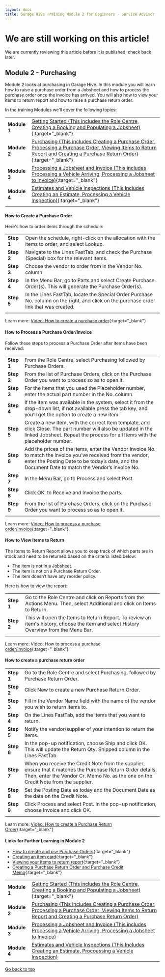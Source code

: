 ```yaml
---
layout: docs
title: Garage Hive Training Module 2 for Beginners - Service Advisor
--- 
```


<a name="top"></a>

# We are still working on this article!
We are currently reviewing this article before it is published, check back later.

## Module 2 - Purchasing
Module 2 looks at purchasing in Garage Hive. In this module you will learn how to raise a purchase order from a Jobsheet and how to process the purchase order once the invoice has arrived. You will also how to view your items to return report and how to raise a purchase return order. 

In the training Modules we'll cover the following topics:

   |              |                                                                                                                                                                                                               |
   | :----------- | :------------------------------------------------------------------------------------------------------------------------------------------------------------------------------------------------------------ |
   | **Module 1** | [Getting Started (This includes the Role Centre, Creating a Booking and Populating a Jobsheet)](garagehive-training.html){:target="_blank"}                                                                   |
   | **Module 2** | [Purchasing (This includes Creating a Purchase Order, Processing a Purchase Order, Viewing Items to Return Report and Creating a Purchase Return Order)](garagehive-training-module-2.html){:target="_blank"} |
   | **Module 3** | [Processing a Jobsheet and Invoice (This includes Processing a Vehicle Arriving, Processing a Jobsheet to Invoice)](garagehive-training-module-3.html){:target="_blank"}                                      |
   | **Module 4** | [Estimates and Vehicle Inspections (This Includes Creating an Estimate, Processing a Vehicle Inspection)](garagehive-training-module-4.html){:target="_blank"}                                                |
   |              |                                                                                                                                                                                                               |


#### How to Create a Purchase Order
Here's how to order items through the schedule:

   |            |                                                                                                                                         |
   | :--------- | :-------------------------------------------------------------------------------------------------------------------------------------- |
   | **Step 1** | Open the schedule, right-click on the allocation with the items to order, and select Lookup.                                            |
   | **Step 2** | Navigate to the Lines FastTab, and check the Purchase (Special) box for the relevant items.                                             |
   | **Step 3** | Choose the vendor to order from in the Vendor No. column.                                                                               |
   | **Step 4** | In the Menu Bar, go to Parts and select Create Purchase Order(s). This will generate the Purchase Order(s).                             |
   | **Step 5** | In the Lines FastTab, locate the Special Order Purchase No. column on the right, and click on the purchase order link that was created. |
   |            |                                                                                                                                         |

Learn more: [Video: How to create a purchase order](https://www.youtube.com/watch?v=M1KB7dSiZrY){:target="_blank"}

#### How to Process a Purchase Order/Invoice
Follow these steps to process a Purchase Order after items have been received:

   |            |                                                                                                                                                                                                                    |
   | :--------- | :----------------------------------------------------------------------------------------------------------------------------------------------------------------------------------------------------------------- |
   | **Step 1** | From the Role Centre, select Purchasing followed by Purchase Orders.                                                                                                                                               |
   | **Step 2** | From the list of Purchase Orders, click on the Purchase Order you want to process so as to open it.                                                                                                                |
   | **Step 3** | For the items that you used the Placeholder number, enter the actual part number in the No. column.                                                                                                                |
   | **Step 4** | If the item was available in the system, select it from the drop-down list, if not available press the tab key, and you’ll get the option to create a new item.                                                    |
   | **Step 5** | Create a new Item, with the correct Item template, and click Close. The part number will also be updated in the linked Jobsheet. Repeat the process for all Items with the placeholder number.                     |
   | **Step 6** | Add the prices of the items, enter the Vendor Invoice No. to match the invoice you’ve received from the vendor, enter the Posting Date to be today’s date, and the Document Date to match the Vendor’s Invoice No. |
   | **Step 7** | In the Menu Bar, go to Process and select Post.                                                                                                                                                                    |
   | **Step 8** | Click OK, to Receive and Invoice the parts.                                                                                                                                                                        |
   | **Step 9** | From the list of Purchase Orders, click on the Purchase Order you want to process so as to open it.                                                                                                                |
   |            |                                                                                                                                                                                                                    |

Learn more: [Video: How to process a purchase order/invoice](https://www.youtube.com/watch?v=M1KB7dSiZrY){:target="_blank"}

#### How to View Items to Return
The Items to Return Report allows you to keep track of which parts are in stock and need to be returned based on the criteria listed below:
- The item is not in a Jobsheet.
- The item is not on a Purchase Return Order.
- The item doesn’t have any reorder policy.

Here is how to view the report:

   |            |                                                                                                                                        |
   | :--------- | :------------------------------------------------------------------------------------------------------------------------------------- |
   | **Step 1** | Go to the Role Centre and click on Reports from the Actions Menu. Then, select Additional and click on Items to Return.                |
   | **Step 2** | This will open the Items to Return Report. To review an item's history, choose the item and select History Overview from the Menu Bar. |
   |            |                                                                                                                                        |

Learn more: [Video: How to process a purchase order/invoice](https://www.youtube.com/watch?v=EyVbV50EwaQ){:target="_blank"}

#### How to create a purchase return order

   |            |                                                                                                                                                                                                    |
   | :--------- | :------------------------------------------------------------------------------------------------------------------------------------------------------------------------------------------------- |
   | **Step 1** | Go to the Role Centre and select Purchasing, followed by Purchase Return Order.                                                                                                                    |
   | **Step 2** | Click New to create a new Purchase Return Order.                                                                                                                                                   |
   | **Step 3** | Fill in the Vendor Name field with the name of the vendor you wish to return items to.                                                                                                             |
   | **Step 4** | On the Lines FastTab, add the items that you want to return.                                                                                                                                       |
   | **Step 5** | Notify the vendor/supplier of your intention to return the items.                                                                                                                                  |
   | **Step 6** | In the pop-up notification, choose Ship and click OK. This will update the Return Qty. Shipped column in the Lines FastTab.                                                                        |
   | **Step 7** | When you receive the Credit Note from the supplier, ensure that it matches the Purchase Return Order details. Then, enter the Vendor Cr. Memo No. as the one on the Credit Note from the supplier. |
   | **Step 8** | Set the Posting Date as today and the Document Date as the date on the Credit Note.                                                                                                                |
   | **Step 9** | Click Process and select Post. In the pop-up notification, choose Invoice and click OK.                                                                                                            |
   |            |                                                                                                                                                                                                    |

Learn more: [Video: How to create a Purchase Return Order](https://www.youtube.com/watch?v=X81T5UAOTNU){:target="_blank"}

#### Links for Further Learning in Module 2

* [How to create and use Purchase Orders](garagehive-create-a-purchase-order.html){:target="_blank"}
* [Creating an item card](garagehive-create-an-item-card.html){:target="_blank"}
* [Viewing your items to return report](garagehive-items-to-return.html){:target="_blank"}
* [Creating a Purchase Return Order and Purchase Credit Memo](garagehive-shipped-items-purchase-return-order.html){:target="_blank"}


|              |                                                                                                                                                                                             |
| :----------- | :------------------------------------------------------------------------------------------------------------------------------------------------------------------------------------------ |
| **Module 1** | [Getting Started (This includes the Role Centre, Creating a Booking and Populating a Jobsheet)](garagehive-training.html){:target="_blank"}                                                 |
| **Module 2** | [Purchasing (This includes Creating a Purchase Order, Processing a Purchase Order, Viewing Items to Return Report and Creating a Purchase Return Order)](garagehive-training-module-2.html) |
| **Module 3** | [Processing a Jobsheet and Invoice (This includes Processing a Vehicle Arriving, Processing a Jobsheet to Invoice)](garagehive-training-module-3.html)                                      |
| **Module 4** | [Estimates and Vehicle Inspections (This Includes Creating an Estimate, Procoessing a Vehicle Inspection)](garagehive-training-module-4.html)                                               |


[Go back to top](#top)